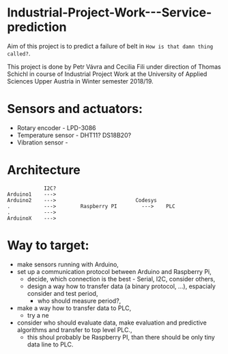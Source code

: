 # Industrial-Project-Work---Service-prediction

Aim of this project is to predict a failure of belt in ```How is that damn thing called?```. 

This project is done by Petr Vávra and Cecilia Fili under direction of Thomas Schichl in course of Industrial Project Work at the University of Applied Sciences Upper Austria in Winter semester 2018/19.

# Sensors and actuators:

* Rotary encoder - LPD-3086
* Temperature sensor - DHT11? DS18B20?
* Vibration sensor - 

# Architecture
```
            I2C?
Arduino1    --->
Arduino2    --->                          Codesys 
.           --->        Raspberry PI        --->    PLC
.           --->
ArduinoX    --->
```
# Way to target:

* make sensors running with Arduino,
* set up a communication protocol between Arduino and Raspberry Pi,
    * decide, which connection is the best - Serial, I2C, consider others,
    * design a way how to transfer data (a binary protocol, ...), espacialy consider and test period,
        * who should measure period?,
* make a way how to transfer data to PLC,
    * try a ne
* consider who should evaluate data, make evaluation and predictive algorithms and transfer to top level PLC.,
    * this shoul probably be Raspberry PI, than there should be only tiny data line to PLC.




